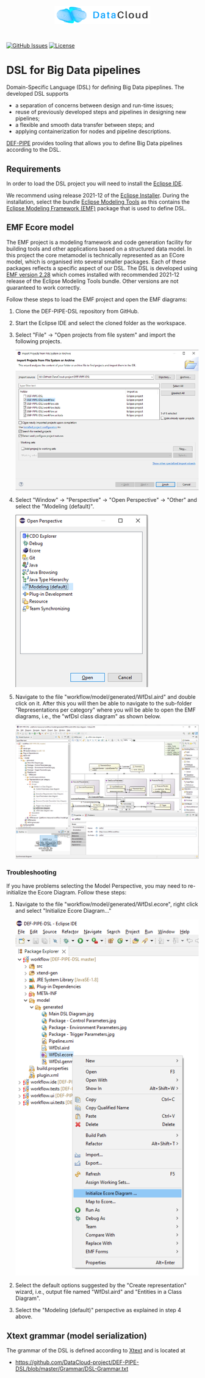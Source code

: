 <p align="center"><img width=50% src="https://raw.githubusercontent.com/DataCloud-project/toolbox/master/docs/img/datacloud_logo.png"></p>&nbsp;

[![GitHub Issues](https://img.shields.io/github/issues/DataCloud-project/DEF-PIPE-DSL.svg)](https://github.com/DataCloud-project/wf-dsl/issues)
[![License](https://img.shields.io/badge/license-Apache2.0-blue.svg)](https://opensource.org/licenses/Apache-2.0)

# DSL for Big Data pipelines

Domain-Specific Language (DSL) for defining Big Data pipeplines. The developed DSL supports

* a separation of concerns between design and run-time issues;
* reuse of previously developed steps and pipelines in designing new pipelines;
* a flexible and smooth data transfer between steps; and
* applying containerization for nodes and pipeline descriptions.

[DEF-PIPE](https://github.com/DataCloud-project/DEF-PIPE) provides tooling that allows you to define Big Data pipelines according to the DSL.

## Requirements

In order to load the DSL project you will need to install the [Eclipse IDE](https://www.eclipse.org/eclipseide/).

We recommend using release 2021-12 of the [Eclipse Installer](https://www.eclipse.org/downloads/packages/release/2021-12/r). During the installation, select the bundle [Eclipse Modeling Tools](https://www.eclipse.org/downloads/packages/release/2021-12/r/eclipse-modeling-tools) as this contains the [Eclipse Modeling Framework (EMF)](https://www.eclipse.org/modeling/emf/) package that is used to define DSL.

## EMF Ecore model

The EMF project is a modeling framework and code generation facility for building tools and other applications based on a structured data model. In this project the core metamodel is technically represented as an ECore model, which is organised into several smaller packages. Each of these packages reflects a specific aspect of our DSL. The DSL is developed using [EMF version 2.28](https://download.eclipse.org/modeling/emf/emf/builds/release/2.28/index.html) which comes installed with recommended 2021-12 release of the Eclipse Modeling Tools bundle. Other versions are not guaranteed to work correctly.

Follow these steps to load the EMF project and open the EMF diagrams:

1. Clone the DEF-PIPE-DSL repository from GitHub.

2. Start the Eclipse IDE and select the cloned folder as the workspace.

3. Select "File" -> "Open projects from file system" and import the following projects.

    ![alt text](https://raw.githubusercontent.com/DataCloud-project/DEF-PIPE-DSL/master/docs/eclipse-import-projects.png)

4. Select "Window" -> "Perspective" -> "Open Perspective" -> "Other" and select the "Modeling (default)".

    ![alt text](https://raw.githubusercontent.com/DataCloud-project/DEF-PIPE-DSL/master/docs/eclipse-open-perspective-modeling.png)

5. Navigate to the file "workflow/model/generated/WfDsl.aird" and double click on it. After this you will then be able to navigate to the sub-folder "Representations per category" where you will be able to open the EMF diagrams, i.e., the "wfDsl class diagram" as shown below.

    ![alt text](https://raw.githubusercontent.com/DataCloud-project/DEF-PIPE-DSL/master/docs/eclipse-wfdsl-class-diagram.png)

### Troubleshooting

If you have problems selecting the Model Perspective, you may need to re-initialize the Ecore Diagram. Follow these steps:

1. Navigate to the file "workflow/model/generated/WfDsl.ecore", right click and select "Initialize Ecore Diagram..."

    ![alt text](https://raw.githubusercontent.com/DataCloud-project/DEF-PIPE-DSL/master/docs/eclipse-initialize-ecore-diagram.png)

2. Select the default options suggested by the "Create representation" wizard, i.e., output file named "WfDsl.aird" and "Entities in a Class Diagram".

3. Select the "Modeling (default)" perspective as explained in step 4 above.

## Xtext grammar (model serialization)

The grammar of the DSL is defined according to [Xtext](https://www.eclipse.org/Xtext/) and is located at 

* https://github.com/DataCloud-project/DEF-PIPE-DSL/blob/master/Grammar/DSL-Grammar.txt

